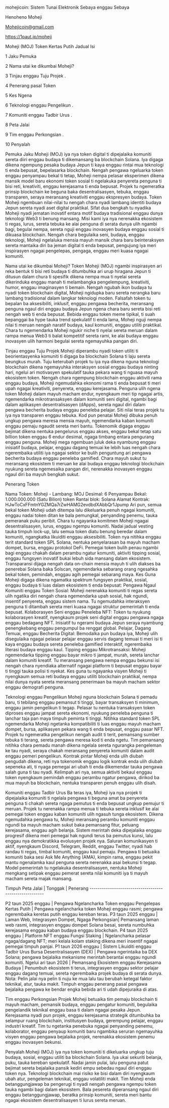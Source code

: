 mohejicoin: Sistem Tunai Elektronik Sebaya enggau Sebaya

Henoheno Moheji

Mohejicoin@gmail.com

https://1paut.jp/moheji

Moheji (MOJ) Token Kertas Putih Jadual Isi

1 Jaku Pemuka

2 Nama utai ke dikumbai Moheji?

3 Tinjau enggau Tuju Projek .

4 Penerang pasal Token

5 Kes Ngena

6 Teknologi enggau Pengelikun .

7 Komuniti enggau Tadbir Urus .

8 Peta Jalai

9 Tim enggau Perkongsian .

10 Penyalah

Pemuka Jaku Moheji (MOJ) iya nya token digital ti dipejalaika komuniti sereta diiri enggau budaya ti dikemansang ba blockchain Solana. Iya digaga dikena ngempung pesaka budaya Jepun ti kaya enggau rintai mua teknologi ti enda bepusat, bepelasarka blockchain. Nengah pengawa ngeluarka token enggau penyampau bekal ti tetap, Moheji nempa pelasar eksperimen dikena mansik model baru ekonomi token sosial ti ngelakuka penyereta penguna ti bisi reti, kreativiti, enggau kerejasama ti enda bepusat. Projek tu ngemeratka prinsip blockchain ke beguna baka desentralisasyen, tebuka, enggau transparen, seraya meransang kreativiti enggau ekspresyen budaya. Token Moheji ngembuan nilai-nilai tu nengah chara nyadi lambang identiti budaya Jepun sereta nyadi aset digital praktikal. Sifat dua bengkah tu nyadika Moheji nyadi jematan inovatif entara motif budaya tradisional enggau dunya teknologi Web3 ti benung mansang. Misi kami iya nya nerenakka ekosistem ti regas, lurus, sereta tebuka ke alai penguna di serata dunya ulih ngambi bagi, begulai nempa, sereta nguji enggau inovasyen budaya enggau sosial ti dikuasa blockchain. Nengah chara begulaika seni, budaya, enggau teknologi, Moheji ngelaluka mensia mayuh mansik chara baru beinteraksyen sereta mantaika diri ba jeman digital ti enda bepusat, pengujung iya meri inspirasyen ngagai pengelepas, pengaga, enggau meri kuasa ngagai komuniti.

Nama utai ke dikumbai Moheji? Token Moheji (MOJ) ngambi inspirasyen ari reka bentuk ti bisi reti budaya ti ditumbuhka ari urup hiragana Jepun ti ditusun dalam chura ti spesifik dikena nempa mua ti nyelai sereta dikerinduka enggau manah ti melambangka pengelempung, kreativiti, humor, enggau imaginasyen ti bemain. Nengah ngubah ikon budaya tu nyadi token blockchain digital, Moheji ngidupka baru sereta nerangka baru lambang tradisional dalam langkar teknologi moden. Falsafah token tu bepalan ba aksesibiliti, inklusif, enggau pengawa becherita, meransang penguna ngaul diri enggau budaya Jepun ngena chara baru sereta bisi reti nengah web ti enda bepusat. Bebida enggau token meme tipikal, ti suah bepanggai ba hype tauka trend spekulatif ti enda lama, Moheji nguji nempa nilai ti meruan nengah naratif budaya, kaul komuniti, enggau utiliti praktikal. Chara tu ngemendarka Moheji ngukir niche ti nyelai sereta meruan dalam rampa menua Web3 ti balat kompetitif sereta rami, ke alai budaya enggau inovasyen ulih harmoni begulai sereta ngemayuhka pangan diri.

Tinjau enggau Tuju Projek Moheji diperambu nyadi token utiliti ti beorientasyenka komuniti ti digaga ba blockchain Solana ti laju sereta beungkus murah. Tuju keterubah projek tu iya nya dikena nguna teknologi blockchain dikena ngemayuhka interaksyen sosial enggau budaya ninting hari, ngelui ari motivasyen spekulatif tauka pekara wang ti nguasa mayuh ekosistem token. Nengah chara ngempung blockchain enggau aktiviti rama enggau budaya, Moheji ngemudahka ekonomi rama ti enda bepusat ti meri upah ngagai kreativiti, penyereta, enggau kerejasama. Penguna ulih ngena token Moheji dalam mayuh macham endur, nyengkaum meri tip ngagai artis, ngemendarka mikrotransaksyen dalam komuniti seni digital, ngambi bagi dalam aplikasyen desentralisasyen (dApps), sereta ngaul diri dalam pengawa becherita budaya enggau peneleba pelajar. Siti nilai teras projek tu iya nya transparen enggau tebuka. Kod pun penatai Moheji dibuka penuh ungkup pengawa meresa mensia mayuh, ngemendarka kaban komuniti enggau pemaju ngaudit sereta meri bantu. Tokenomik digaga enggau bejimat dikena nentuka pengelurus enggau akses, enggau bekal tetap satu billion token enggau 6 endur desimal, ngaga timbang entara pengurang enggau penguna. Moheji mega ngembuan juluk deka nyambung enggau inisiatif budaya, pelajar, enggau dagang temuai ke lebih luas nengah chara ngerembaika utiliti iya ngagai sektor ke bulih penguntung ari pengawa becherita budaya enggau peneleba gamified. Chara mayuh sukut tu meransang ekosistem ti meruan ke alai budaya enggau teknologi blockchain nyukung sereta ngemesaika pangan diri, nerenakka inovasyen enggau ngaul diri ba mayuh bengkah sukut.

Penerang Token

Nama Token: Moheji - Lambang: MOJ
Desimal: 6
Penyampau Bekal: 1.000.000.000 (Satu Bilion) token
Rantai blok: Solana
Alamat Kontrak: HJwToCxFFmtnYGZMQa7rZwHAMG2evdbdXAbbQr1Jpump Ari pun, semua bekal token Moheji udah ditempa lalu dikeluarka penuh ngagai komuniti, enggau nadai token ditan ke bala pemungkal, penyanding penemu, tauka pemeranak puku peribit. Chara tu ngayanka komitmen Moheji ngagai desentralisasyen, lurus, enggau ngempu komuniti. Nadai jadual vesting tauka timpuh lock-up, lalu semua token diatu benung beredar dalam komuniti, ngangkatka likuiditi enggau aksesibiliti. Token nya nitihka enggau terit standard token SPL Solana, nentuka penyelarasan ba mayuh macham dompet, bursa, enggau protokol DeFi. Pemegai token bulih penau ngambi bagi enggau chakah dalam perambu ngatur komuniti, aktiviti tipping sosial, enggau fungsyen inovatif bukai lebuh sida mansang dalam ekosistem. Transparansi dijaga nengah data on-chain mensia mayuh ti ulih diakses ba penerebai Solana baka Solscan, ngemendarka sebarang orang ngesahka bekal token, pemindah, enggau agih pemegai sebarang maya.
Kes Guna Moheji digaga dikena ngamatka spektrum fungsyen praktikal, sosial, enggau budaya ti luas dalam ekosistem ti enda bepusat:
Pengawa Ngaul Komuniti enggau Token Sosial: Moheji nerenakka komuniti ti regas sereta ulih ngatika diri nengah chara ngemendarka upah sosial, hak ngundi, insentif penyereta, enggau sistem nama. Tu ngemudahka interaksyen penguna ti ditambah sereta meri kuasa ngagai struktur pemerintah ti enda bepusat.
Kolaborasyen Seni enggau Peneleba NFT: Token tu nyukung kolaborasyen kreatif, nyengkaum projek seni digital enggau pengawa ngaga enggau bedagang NFT. Inisiatif tu ngerami budaya Jepun seraya nyambung penengkebang enggau pengumpul ba renggat global.
Pelajar, Dagang Temuai, enggau Becherita Digital: Bemodalka pun budaya iya, Moheji ulih disegulaika ngagai pelasar pelajar enggau servis dagang temuai ti meri isi ti kaya enggau budaya sereta peneleba gamified interaktif, ngerembaika literasi budaya enggau kaul.
Tipping enggau Mikrotransaksi: Moheji ngemendarka tipping enggau bayar mikro ti jampat, murah, sereta lanchar dalam komuniti kreatif. Tu meransang pengawa nempa enggau bekunsi isi nengah chara nyendiaka alternatif ngagai platform ti bepusat enggau bayar ti tinggi tauka polisi ti nyekat. Kes guna tu ngayanka visyen Moheji ti nyengkaum semua reti budaya enggau utiliti blockchain praktikal, nempa nilai dunya nyata sereta meransang penerimaan ba mayuh macham sektor enggau demografi penguna.

Teknologi enggau Pengelikun Moheji nguna blockchain Solana ti pemadu baru, ti tebilang enggau pemansut ti tinggi, bayar transaksyen ti minimum, enggau jamin pengelikun ti tegap. Pelasar tu nentuka transaksyen token diproses enggau jampat sereta ekonomi, nyukung peneleba penguna ti lanchar taja pan maya timpuh peminta ti tinggi. Nitihka standard token SPL ngemendarka Moheji ngetanka kompatibiliti ti luas enggau mayuh macham dompet, bursa, aplikasyen pekara wang ti enda bepusat, enggau pasar NFT. Projek tu ngemeratka pengelikun nengah audit ti terit, pemansang sumber tebuka ti terang, sereta pengawa meresa kod ti enda ngetu. Tim pemansang nitihka chara pemadu manah dikena ngelala sereta ngurangka pengeleman ke tau nyadi, seraya chakah meransang penyereta komuniti dalam audit enggau pemeri pengelikun. Kontrak pintar Moheji enda ulih diubah pengudah dikena, reti nya tokenomik enggau logik kontrak enda ulih diubah sepeneka ati, ti nyaga pemegai ari ubah ti enda dikemendar tauka pengawa salah guna ti tau nyadi. Kelimpah ari nya, semua aktiviti bekaul enggau token nyengkaum pemindah enggau perambu ngatur pengawa, dirikod ba mua mayuh ba blockchain, nentuka transparen penuh enggau ulih disah.

Komuniti enggau Tadbir Urus Ba teras iya, Moheji iya nya projek ti dipejalaika komuniti ti ngelala pengawa ti beguna amat ba penyereta penguna ti chakah sereta ngaga pemutus ti enda bepusat ungkup pemujur ti meruan. Projek tu nerenakka rampa menua ti tebuka sereta inklusif ke alai pemegai token enggau kaban komuniti ulih ngasuh tunga ekosistem. Dikena ngemudahka pengawa tu, Moheji meransang perambu komuniti enggau ngundi ba mayuh macham sukut baka pemansang fitur, peluang kerejasama, enggau agih belanja. Sistem merintah deka dipejalaika enggau progresif dikena meri pemegai hak ngundi terus ba pemutus kunsi, lalu enggau nya demokratikka evolusyen projek nya. Saluran komunikasyen ti aktif, nyengkaum Discord, Telegram, Reddit, enggau Twitter, nyadi hab randau ti regas, timbal komuniti, enggau kaul pemaju. Pengawa ti betuaika komuniti baka sesi Ask Me Anything (AMA), kimpin rama, enggau pekit mantu ngenalamka kaul penguna sereta nerenakka asai bekunsi ti tegap. Model pemerintah tu ngelakuka desentralisasyen, nentuka Moheji mengkang setipak enggau pemerat sereta nilai komuniti iya ti mayuh macham sereta majak mansang.

Timpuh Peta Jalai | Tonggak | Penerang -------------------------------------------------------

P2 taun 2025 enggau | Pengawa Ngelancharka Token enggau Pengelepas Kertas Putih | Pengawa ngelancharka token Moheji enggau rasmi; pengawa ngerembaika keretas putih enggau kereban teras. P3 taun 2025 enggau | Laman Web, Integrasyen Dompet, Ngaga Perkongsian| Pemansang laman web rasmi, integrasyen enggau dompet Solana besai, sereta numbuhka kerejasama enggau kaban budaya enggau blockchain. P4 taun 2025 enggau | Platform NFT enggau Fungsi Staking | Ngelancharka pelasar ngaga/dagang NFT; meri kelala kolam staking dikena meri insentif ngagai pemegai timpuh panjai. P1 taun 2026 enggau | Sistem Likuiditi enggau Tadbir Urus Bursa Desentralisasyen (DEX) | Pengawa ngerintaika ba DEX Solana; pengawa bejalaika mekanisme merintah berantai enggau ngundi komuniti. Ngelui ari taun 2026 | Pemansang Ekosistem enggau Kerejasama Budaya | Penumbuh ekosistem ti terus, integrasyen enggau sektor pelajar enggau dagang temuai, sereta ngerembaika projek budaya di serata dunya. Nota: Pelin jalai nya pelin ti nuju ke mua lalu tau berubah ketegal faktor teknikal, atur, tauka makit. Timpuh enggau penerang pasal pengawa bejalaika pengawa ke bendar engka bebida ari ti udah dipejuraika di atas.

Tim enggau Perkongsian Projek Moheji betuaika tim pemaju blockchain ti mayuh macham, pemansik budaya, enggau pengatur komuniti, begulaika pengelandik teknikal enggau basa ti dalam ngagai pesaka Jepun. Kerejasama nyadi pun projek, enggau kerejasama strategik ditumbuhka ba selampur ruang blockchain, institusyen budaya, gerempung pelajar, enggau industri kreatif. Tim tu ngetanka penebuka ngagai penyanding penemu, kolaborator, enggau penyaup komuniti baru ngambika seruran ngemayuhka visyen enggau pengawa bejalaika projek, nerenakka ekosistem penemu enggau inovasyen bekunsi.

Penyalah Moheji (MOJ) iya nya token komuniti ti dikeluarka ungkup tuju budaya, sosial, enggau utiliti ba blockchain Solana. Iya ukai sekuriti belanja, puku, tauka kereban spekulatif. Nadai jamin pulai, lalu penguna patut bejimat sereta bejalaika pansik kediri empu sebedau ngaul diri enggau token nya. Teknologi blockchain mai risiko ke bisi dalam diri nyengkaum ubah atur, pengeleman teknikal, enggau volatiliti makit. Tim Moheji enda betanggungjawap ba pengerugi ti nyadi nengah pengawa ngempu token tauka ngambi bagi dalam ekosistem. Bala pesereta diperansang ngaul diri enggau betanggungjawap, beratka prinsip komuniti, sereta meri bantu ngagai ekosistem desentralisasyen ti lurus sereta meruan.
